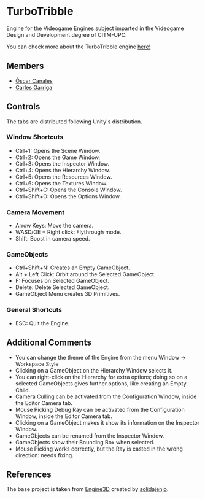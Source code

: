 # TurboTribble
Engine for the Videogame Engines subject imparted in the Videogame Design and Development degree of CITM-UPC.

You can check more about the TurboTribble engine [here!](https://github.com/FireAlfa/TurboTribble)


 ## Members 
 * [Òscar Canales](https://github.com/Osvak)
 * [Carles Garriga](https://github.com/FireAlfa)

## Controls
The tabs are distributed following Unity's distribution.

### Window Shortcuts
- Ctrl+1: Opens the Scene Window.
- Ctrl+2: Opens the Game Window.
- Ctrl+3: Opens the Inspector Window.
- Ctrl+4: Opens the Hierarchy Window.
- Ctrl+5: Opens the Resources Window.
- Ctrl+6: Opens the Textures Window.
- Ctrl+Shift+C: Opens the Console Window.
- Ctrl+Shift+O: Opens the Options Window.

### Camera Movement
- Arrow Keys: Move the camera.
- WASD/QE + Right click: Flythrough mode.
- Shift: Boost in camera speed.

### GameObjects
- Ctrl+Shift+N: Creates an Empty GameObject.
- Alt + Left Click: Orbit around the Selected GameObject.
- F: Focuses on Selected GameObject.
- Delete: Delete Selected GameObject.
- GameObject Menu creates 3D Primitives.

### General Shortcuts
- ESC: Quit the Engine.


## Additional Comments
- You can change the theme of the Engine from the menu Window -> Workspace Style
- Clicking on a GameObject on the Hierarchy Window selects it.
- You can right-click on the Hierarchy for extra options; doing so on a selected GameObjects gives further options, like creating an Empty Child.
- Camera Culling can be activated from the Configuration Window, inside the Editor Camera tab.
- Mouse Picking Debug Ray can be activated from the Configuration Window, inside the Editor Camera tab.
- Clicking on a GameObject makes it show its information on the Inspector Window.
- GameObjects can be renamed from the Inspector Window.
- GameObjects show their Bounding Box when selected.
- Mouse Picking works correctly, but the Ray is casted in the wrong direction: needs fixing.


## References
The base project is taken from [Engine3D](https://github.com/solidajenjo/Engine3D) created by [solidajenjo](https://github.com/solidajenjo).
